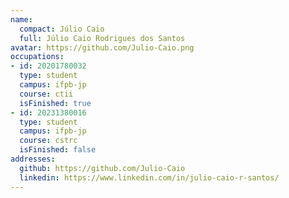 ```yaml
---
name:
  compact: Júlio Caio
  full: Júlio Caio Rodrigues dos Santos
avatar: https://github.com/Julio-Caio.png
occupations:
- id: 20201780032
  type: student
  campus: ifpb-jp
  course: ctii
  isFinished: true
- id: 20231380016
  type: student
  campus: ifpb-jp
  course: cstrc
  isFinished: false
addresses:
  github: https://github.com/Julio-Caio
  linkedin: https://www.linkedin.com/in/julio-caio-r-santos/
---
```

